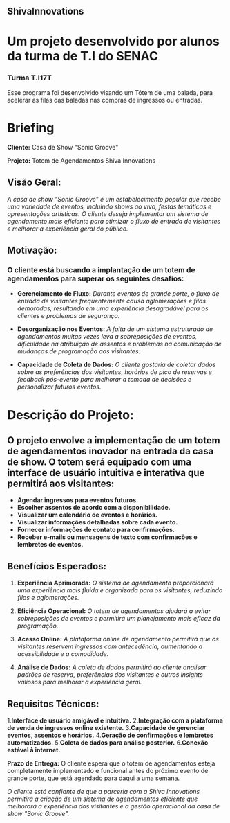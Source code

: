 ## ShivaInnovations
# Um projeto desenvolvido por alunos da turma de T.I do SENAC
### Turma T.I17T

Esse programa foi desenvolvido visando um Tótem de uma balada, para acelerar as filas das baladas nas compras de ingressos ou entradas.

# Briefing

**Cliente:** Casa de Show "Sonic Groove"

**Projeto:** Totem de Agendamentos Shiva Innovations



## Visão Geral:

*A casa de show "Sonic Groove" é um estabelecimento popular que recebe uma variedade de eventos, incluindo shows ao vivo, festas temáticas e apresentações artísticas. O cliente deseja implementar um sistema de agendamento mais eficiente para otimizar o fluxo de entrada de visitantes e melhorar a experiência geral do público.*


## Motivação:
### O cliente está buscando a implantação de um totem de agendamentos para superar os seguintes desafios:

- **Gerenciamento de Fluxo:** *Durante eventos de grande porte, o fluxo de entrada de visitantes frequentemente causa aglomerações e filas demoradas, resultando em uma experiência desagradável para os clientes e problemas de segurança.*

- **Desorganização nos Eventos:** *A falta de um sistema estruturado de agendamentos muitas vezes leva a sobreposições de eventos, dificuldade na atribuição de assentos e problemas na comunicação de mudanças de programação aos visitantes.*

- **Capacidade de Coleta de Dados:** *O cliente gostaria de coletar dados sobre as preferências dos visitantes, horários de pico de reservas e feedback pós-evento para melhorar a tomada de decisões e personalizar futuros eventos.*

# Descrição do Projeto:
## O projeto envolve a implementação de um totem de agendamentos inovador na entrada da casa de show. O totem será equipado com uma interface de usuário intuitiva e interativa que permitirá aos visitantes:

+ **Agendar ingressos para eventos futuros.**
+ **Escolher assentos de acordo com a disponibilidade.**
+ **Visualizar um calendário de eventos e horários.**
+ **Visualizar informações detalhadas sobre cada evento.**
+ **Fornecer informações de contato para confirmações.**
+ **Receber e-mails ou mensagens de texto com confirmações e lembretes de eventos.**

## Benefícios Esperados:

1. **Experiência Aprimorada:** *O sistema de agendamento proporcionará uma experiência mais fluida e organizada para os visitantes, reduzindo filas e aglomerações.*

2. **Eficiência Operacional:** *O totem de agendamentos ajudará a evitar sobreposições de eventos e permitirá um planejamento mais eficaz da programação.*

3. **Acesso Online:** *A plataforma online de agendamento permitirá que os visitantes reservem ingressos com antecedência, aumentando a acessibilidade e a comodidade.*

4. **Análise de Dados:** *A coleta de dados permitirá ao cliente analisar padrões de reserva, preferências dos visitantes e outros insights valiosos para melhorar a experiência geral.*

## Requisitos Técnicos:

1.**Interface de usuário amigável e intuitiva.**
2.**Integração com a plataforma de venda de ingressos online existente.**
3.**Capacidade de gerenciar eventos, assentos e horários.**
4.**Geração de confirmações e lembretes automatizados.**
5.**Coleta de dados para análise posterior.**
6.**Conexão estável à internet.**

**Prazo de Entrega:**
O cliente espera que o totem de agendamentos esteja completamente implementado e funcional antes do próximo evento de grande porte, que está agendado para daqui a uma semana.

*O cliente está confiante de que a parceria com a Shiva Innovations permitirá a criação de um sistema de agendamentos eficiente que melhorará a experiência dos visitantes e a gestão operacional da casa de show "Sonic Groove".*
